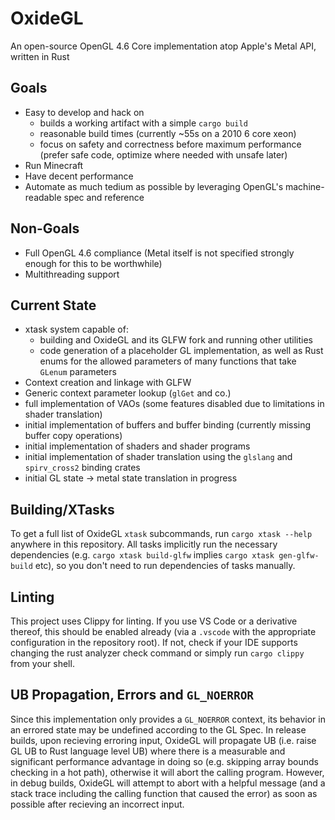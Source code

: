 # OxideGL
An open-source OpenGL 4.6 Core implementation atop Apple's Metal API, written in Rust

## Goals
 * Easy to develop and hack on
    * builds a working artifact with a simple `cargo build`
    * reasonable build times (currently ~55s on a 2010 6 core xeon)
    * focus on safety and correctness before maximum performance (prefer safe code, optimize where needed with unsafe later)
 * Run Minecraft
 * Have decent performance
 * Automate as much tedium as possible by leveraging OpenGL's machine-readable spec and reference

## Non-Goals
 * Full OpenGL 4.6 compliance (Metal itself is not specified strongly enough for this to be worthwhile)
 * Multithreading support


## Current State
 * xtask system capable of:
    * building and OxideGL and its GLFW fork and running other utilities
    * code generation of a placeholder GL implementation, as well as Rust enums for the allowed parameters of many functions that take `GLenum` parameters
 * Context creation and linkage with GLFW
 * Generic context parameter lookup (`glGet` and co.)
 * full implementation of VAOs (some features disabled due to limitations in shader translation)
 * initial implementation of buffers and buffer binding (currently missing buffer copy operations)
 * initial implementation of shaders and shader programs
 * initial implementation of shader translation using the `glslang` and `spirv_cross2` binding crates
 * initial GL state -> metal state translation in progress


## Building/XTasks
To get a full list of OxideGL `xtask` subcommands, run `cargo xtask --help` anywhere in this repository. 
All tasks implicitly run the necessary dependencies (e.g. `cargo xtask build-glfw` implies `cargo xtask gen-glfw-build` etc), so you don't need to run dependencies of tasks manually.

## Linting
This project uses Clippy for linting. If you use VS Code or a derivative thereof, this should be enabled already (via a `.vscode` with the appropriate configuration in the repository root). If not, check if your IDE supports changing the rust analyzer check command or simply run `cargo clippy` from your shell.

## UB Propagation, Errors and `GL_NOERROR`
Since this implementation only provides a `GL_NOERROR` context, its behavior in an errored state may be undefined according to the GL Spec. In release builds, upon recieving erroring input, OxideGL will propagate UB (i.e. raise GL UB to Rust language level UB) where there is a measurable and significant performance advantage in doing so (e.g. skipping array bounds checking in a hot path), otherwise it will abort the calling program. However, in debug builds, OxideGL will attempt to abort with a helpful message (and a stack trace including the calling function that caused the error) as soon as possible after recieving an incorrect input.
